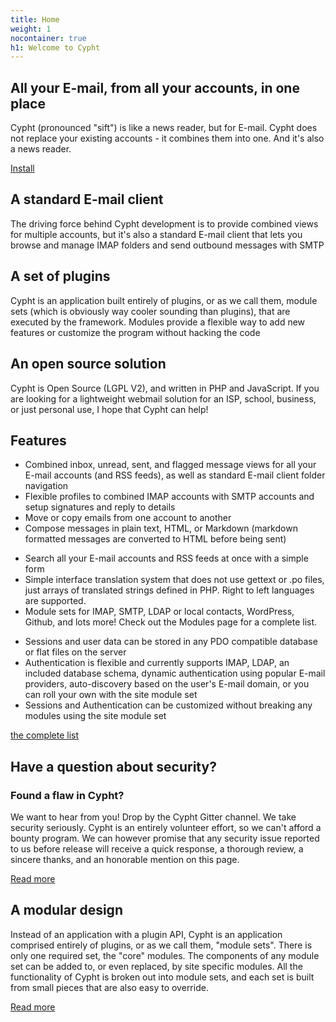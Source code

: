 ```yaml
---
title: Home
weight: 1
nocontainer: true
h1: Welcome to Cypht
---
```

<main>
<section class="banner">
    <div class="container-fluid">
        <div class="row align-items-center">
            <div class="col-sm-7">
                <div class="hero">
                    <h2>All your E-mail, from all your accounts, in one place</h2>
                    <p>Cypht (pronounced "sift") is like a news reader, but for E-mail. Cypht does
                        not replace your existing accounts - it combines them into one. And it's also a news reader.</p>
                        <div class="button_cont">
                            <a class="example_d float-right" href="/install">Install</a>
                        </div>
                    </div>
                </div>
            </div>
        </div>
    </div>
</section>
<section id="as-services">
    <div class="container">
        <div class="row text-center">
            <div class="col-sm-12 col-md-6 col-lg-4">
                <div class="as-services-head">
                    <h2> A standard E-mail client</h2>
                    <p> The driving force behind Cypht development is to provide combined views for multiple
                        accounts, but it's also a standard E-mail client that lets you browse and manage IMAP
                        folders and send outbound messages with SMTP </p>
                </div>
            </div>
            <div class="col-sm-12 col-md-6 col-lg-4">
                <div class="as-services-head">
                    <h2>A set of plugins</h2>
                    <p> Cypht is an application built entirely of plugins, or as we call them, module sets (which is
                        obviously way cooler sounding than plugins), that are executed by the framework. Modules
                        provide a flexible way to add new features or customize the program without hacking the code
                    </p>
                </div>
            </div>
            <div class="col-sm-12 col-md-6 col-lg-4">
                <div class="as-services-head">
                    <h2>An open source solution</h2>
                    <p> Cypht is Open Source (LGPL V2), and written in PHP and JavaScript. If you are looking for a
                        lightweight webmail solution for an ISP, school, business, or just personal use, I hope that
                        Cypht can help!</p>
                </div>
            </div>
        </div>
    </div>
</section>
<section class="feature-section">
    <div class="container">
        <h2>Features</h2>
        <div class="row  ">
            <div class="col-md-4">
                <ul>
                    <li>Combined inbox, unread, sent, and flagged message views for all your E-mail accounts (and
                        RSS feeds), as well as standard E-mail client folder navigation
                    </li>
                    <li>Flexible profiles to combined IMAP accounts with SMTP accounts and setup signatures and
                        reply to details
                    </li>
                    <li>Move or copy emails from one account to another</li>
                    <li>Compose messages in plain text, HTML, or Markdown (markdown formatted messages are converted
                        to HTML before being sent)
                    </li>
                </ul>
            </div>
            <div class="col-md-4">
                <ul>
                    <li>Search all your E-mail accounts and RSS feeds at once with a simple form</li>
                    <li>Simple interface translation system that does not use gettext or .po files, just arrays of
                        translated strings defined in PHP. Right to left languages are supported.
                    </li>
                    <li>Module sets for IMAP, SMTP, LDAP or local contacts, WordPress, Github, and lots more!
                        Check out the Modules page for a complete list.
                    </li>
                </ul>
            </div>
            <div class="col-md-4">
                <ul>
                    <li>Sessions and user data can be stored in any PDO compatible database or flat files on the
                        server
                    </li>
                    <li>Authentication is flexible and currently supports IMAP, LDAP, an included database
                        schema, dynamic authentication using popular E-mail providers, auto-discovery based on the
                        user's E-mail domain, or you can roll your own with the site module set
                    </li>
                    <li>Sessions and Authentication can be customized without breaking any modules using the site
                        module set
                    </li>
                </ul>
            </div>
            <a style="width: 100%; text-align: center;" href="/features">the complete list</a>
        </div>
    </div>
</section>
<section class="security-section">
    <div class="container text-center">
        <h2>Have a question about security?</h2>
        <h3>Found a flaw in Cypht? </h3>
        <p> We want to hear from you! Drop by the Cypht Gitter channel. We take security seriously. Cypht is an entirely
            volunteer effort, so we can't
            afford a bounty program. We can however promise that any security issue reported to us before release
            will receive a quick response, a thorough review, a sincere thanks, and an honorable mention on this
            page. </p>
            <a class="btn btn-success" href="/security">
            Read more</a>
    </div>
</section>
<section class="module-section">
    <div class="container text-center">
        <h2>A modular design</h2>
        <p>Instead of an application with a plugin API, Cypht is an application comprised entirely of plugins, or as
            we call them, "module sets". There is only one required set, the "core" modules. The components of any
            module set can be added to, or even replaced, by site specific modules. All the functionality of Cypht
            is broken out into module sets, and each set is built from small pieces that are also easy to override.
        </p><a class="btn btn-light" href="/modules">Read more
        </a>
    </div>
</section>
</main>